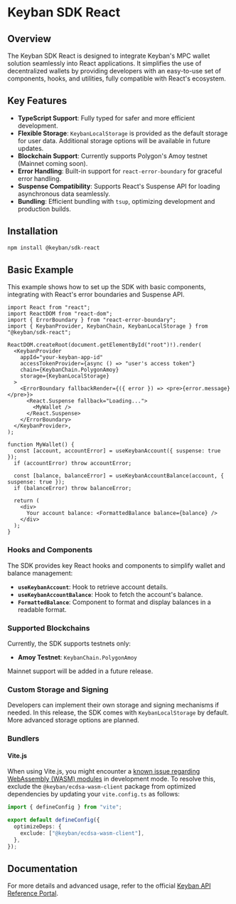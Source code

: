 # Keyban SDK React

## Overview

The Keyban SDK React is designed to integrate Keyban's MPC wallet solution seamlessly into React applications. It simplifies the use of decentralized wallets by providing developers with an easy-to-use set of components, hooks, and utilities, fully compatible with React's ecosystem.

## Key Features

- **TypeScript Support**: Fully typed for safer and more efficient development.
- **Flexible Storage**: `KeybanLocalStorage` is provided as the default storage for user data. Additional storage options will be available in future updates.
- **Blockchain Support**: Currently supports Polygon's Amoy testnet (Mainnet coming soon).
- **Error Handling**: Built-in support for `react-error-boundary` for graceful error handling.
- **Suspense Compatibility**: Supports React's Suspense API for loading asynchronous data seamlessly.
- **Bundling**: Efficient bundling with `tsup`, optimizing development and production builds.

## Installation

```bash
npm install @keyban/sdk-react
```

## Basic Example

This example shows how to set up the SDK with basic components, integrating with React's error boundaries and Suspense API.

```tsx
import React from "react";
import ReactDOM from "react-dom";
import { ErrorBoundary } from "react-error-boundary";
import { KeybanProvider, KeybanChain, KeybanLocalStorage } from "@keyban/sdk-react";

ReactDOM.createRoot(document.getElementById("root")!).render(
  <KeybanProvider
    appId="your-keyban-app-id"
    accessTokenProvider={async () => "user's access token"}
    chain={KeybanChain.PolygonAmoy}
    storage={KeybanLocalStorage}
  >
    <ErrorBoundary fallbackRender={({ error }) => <pre>{error.message}</pre>}>
      <React.Suspense fallback="Loading...">
        <MyWallet />
      </React.Suspense>
    </ErrorBoundary>
  </KeybanProvider>,
);

function MyWallet() {
  const [account, accountError] = useKeybanAccount({ suspense: true });
  if (accountError) throw accountError;

  const [balance, balanceError] = useKeybanAccountBalance(account, { suspense: true });
  if (balanceError) throw balanceError;

  return (
    <div>
      Your account balance: <FormattedBalance balance={balance} />
    </div>
  );
}
```

### Hooks and Components

The SDK provides key React hooks and components to simplify wallet and balance management:

- **`useKeybanAccount`**: Hook to retrieve account details.
- **`useKeybanAccountBalance`**: Hook to fetch the account's balance.
- **`FormattedBalance`**: Component to format and display balances in a readable format.

### Supported Blockchains

Currently, the SDK supports testnets only:

- **Amoy Testnet**: `KeybanChain.PolygonAmoy`

Mainnet support will be added in a future release.

### Custom Storage and Signing

Developers can implement their own storage and signing mechanisms if needed. In this release, the SDK comes with `KeybanLocalStorage` by default. More advanced storage options are planned.

### Bundlers

#### Vite.js

When using Vite.js, you might encounter a [known issue regarding WebAssembly (WASM) modules](https://github.com/vitejs/vite/issues/8427) in development mode. To resolve this, exclude the `@keyban/ecdsa-wasm-client` package from optimized dependencies by updating your `vite.config.ts` as follows:

```ts
import { defineConfig } from "vite";

export default defineConfig({
  optimizeDeps: {
    exclude: ["@keyban/ecdsa-wasm-client"],
  },
});
```

## Documentation

For more details and advanced usage, refer to the official [Keyban API Reference Portal](https://docs.demo.keyban.io/api/References).

